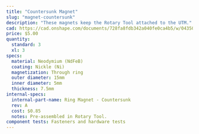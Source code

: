 ```yaml
---
title: "Countersunk Magnet"
slug: "magnet-countersunk"
description: "These magnets keep the Rotary Tool attached to the UTM."
cad: https://cad.onshape.com/documents/728fa8fdb342a040fe0ca4b5/w/0435033a7c78b02e71d0f721/e/1a301c804db5ca852af78c6e
price: $5.00
quantity:
  standard: 3
  xl: 3
specs:
  material: Neodymium (NdFeB)
  coating: Nickle (Ni)
  magnetization: Through ring
  outer diameter: 15mm
  inner diameter: 5mm
  thickness: 7.5mm
internal-specs:
  internal-part-name: Ring Magnet - Countersunk
  rev: A
  cost: $0.85
  notes: Pre-assembled in Rotary Tool.
component tests: Fasteners and hardware tests
---
```

